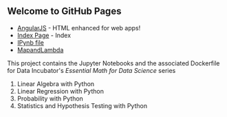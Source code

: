 ## Welcome to GitHub Pages
* [AngularJS](https://nodejs.org/) - HTML enhanced for web apps!
* [Index Page](https://github.com/mbhoge-code4data/maths4ml/blob/main/docs/index.md) - Index 
* [IPynb file](https://github.com/mbhoge-code4data/maths4ml/blob/main/OR_Linear_Algebra.ipynb)
* [MapandLambda](https://github.com/mbhoge-code4data/CodeNinja/blob/master/MapandLambda/email-verification.py)

This project contains the Jupyter Notebooks and the associated Dockerfile for Data Incubator's _Essential Math for Data Science_ series
1. Linear Algebra with Python
2. Linear Regression with Python
3. Probability with Python
4. Statistics and Hypothesis Testing with Python
